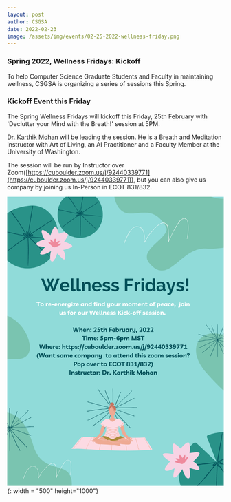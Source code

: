 ```yaml
---
layout: post
author: CSGSA
date: 2022-02-23
image: /assets/img/events/02-25-2022-wellness-friday.png
---
```

### Spring 2022, Wellness Fridays: Kickoff

To help Computer Science Graduate Students and Faculty in maintaining wellness, CSGSA is organizing a series of sessions this Spring.

### Kickoff Event this Friday
The Spring Wellness Fridays will kickoff this Friday, 25th February with 'Declutter your Mind with the Breath!' session at 5PM.

[Dr. Karthik Mohan](https://www.ece.uw.edu/people/karthik-mohan/) will be leading the session. He is a Breath and Meditation instructor with Art of Living, an AI Practitioner and a Faculty Member at the University of Washington.

The session will be run by Instructor over Zoom([https://cuboulder.zoom.us/j/92440339771](https://cuboulder.zoom.us/j/92440339771)), but you can also give us company by joining us In-Person in ECOT 831/832.

![Poster](/assets/img/events/02-25-2022-wellness-friday.png){: width = "500" height="1000"}
